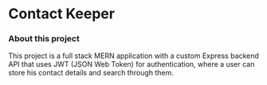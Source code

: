 # Contact Keeper

### About this project

This project is a full stack MERN application with a custom Express backend API that uses JWT (JSON Web Token) for authentication, where a user can store his contact details and search through them.
